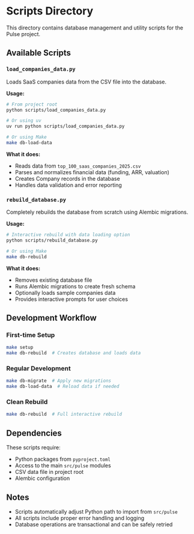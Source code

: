 # Scripts Directory

This directory contains database management and utility scripts for the Pulse project.

## Available Scripts

### `load_companies_data.py`
Loads SaaS companies data from the CSV file into the database.

**Usage:**
```bash
# From project root
python scripts/load_companies_data.py

# Or using uv
uv run python scripts/load_companies_data.py

# Or using Make
make db-load-data
```

**What it does:**
- Reads data from `top_100_saas_companies_2025.csv`
- Parses and normalizes financial data (funding, ARR, valuation)
- Creates Company records in the database
- Handles data validation and error reporting

### `rebuild_database.py`
Completely rebuilds the database from scratch using Alembic migrations.

**Usage:**
```bash
# Interactive rebuild with data loading option
python scripts/rebuild_database.py

# Or using Make
make db-rebuild
```

**What it does:**
- Removes existing database file
- Runs Alembic migrations to create fresh schema
- Optionally loads sample companies data
- Provides interactive prompts for user choices

## Development Workflow

### First-time Setup
```bash
make setup
make db-rebuild  # Creates database and loads data
```

### Regular Development
```bash
make db-migrate  # Apply new migrations
make db-load-data  # Reload data if needed
```

### Clean Rebuild
```bash
make db-rebuild  # Full interactive rebuild
```

## Dependencies

These scripts require:
- Python packages from `pyproject.toml`
- Access to the main `src/pulse` modules
- CSV data file in project root
- Alembic configuration

## Notes

- Scripts automatically adjust Python path to import from `src/pulse`
- All scripts include proper error handling and logging
- Database operations are transactional and can be safely retried

